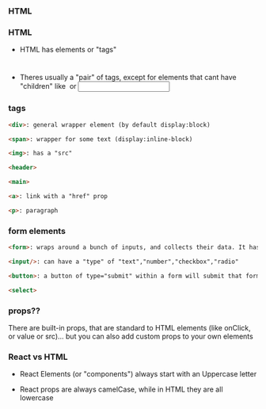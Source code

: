 ### HTML

### HTML

- HTML has elements or "tags" <h1></h1>
- Theres usually a "pair" of tags, except for elements that cant have "children" like <img /> or <input />

### tags

```html
<div>: general wrapper element (by default display:block)

<span>: wrapper for some text (display:inline-block)

<img>: has a "src"

<header>

<main>

<a>: link with a "href" prop

<p>: paragraph
```

### form elements
```html
<form>: wraps around a bunch of inputs, and collects their data. It has an "onSubmit" prop

<input/>: can have a "type" of "text","number","checkbox","radio"

<button>: a button of type="submit" within a form will submit that form

<select>
```

### props??

There are built-in props, that are standard to HTML elements (like onClick, or value or src)... but you can also add custom props to your own elements

### React vs HTML

- React Elements (or "components") always start with an Uppercase letter

- React props are always camelCase, while in HTML they are all lowercase
